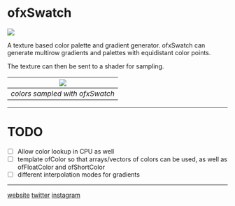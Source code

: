 # ofxSwatch

![](https://user-images.githubusercontent.com/26333602/112969389-7c5e5b80-914d-11eb-9352-a9582e5aa765.png)

A texture based color palette and gradient generator. ofxSwatch can generate multirow gradients and palettes with equidistant color points. 

The texture can then be sent to a shader for sampling.

| ![](https://user-images.githubusercontent.com/26333602/112970321-5c7b6780-914e-11eb-8940-384c14162478.png) |
| :---: |
| *colors sampled with ofxSwatch* |

---

# TODO

- [ ] Allow color lookup in CPU as well
- [ ] template ofColor so that arrays/vectors of colors can be used, as well as ofFloatColor and ofShortColor 
- [ ] different interpolation modes for gradients

---

[website](https://samuelcho.de)
[twitter](https://twitter.com/_samuelcho)
[instagram](https://www.instagram.com/_samuelcho_)

